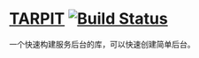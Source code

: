 # [TARPIT](https://lazor.cn) [![Build Status](https://travis-ci.org/isatiso/tarpit.svg?branch=master)](https://travis-ci.org/isatiso/tarpit)

一个快速构建服务后台的库，可以快速创建简单后台。